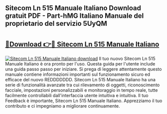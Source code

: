 ## Sitecom Ln 515 Manuale Italiano Download gratuit PDF - Part-hMG Italiano Manuale del proprietario del servizio 5UyQM

# <h2><a href="http://dfgwpox.blite.top/?on=Sitecom+Ln+515+Manuale+Italiano">🔗Download 👉🔴 Sitecom Ln 515 Manuale Italiano</a></h2>

[![Sitecom Ln 515 Manuale Italiano download](https://i.imgur.com/lujVjoI.png)](http://dfgwpox.blite.top/?on=Sitecom+Ln+515+Manuale+Italiano)
Il tuo nuovo Sitecom Ln 515 Manuale Italiano è ora pronto per l'uso. Questa guida per l'utente include una guida passo passo per iniziare. Si prega di leggere attentamente questo manuale contiene informazioni importanti sul funzionamento sicuro ed efficace del nuovo REDDDDDDD. Sitecom Ln 515 Manuale Italiano ha una serie di funzionalità avanzate tra cui rilevamento di oggetti, riconoscimento facciale, impostazioni personalizzabili e monitoraggio in tempo reale, tutte facilmente controllabili dall'interfaccia utente intuitiva e intuitiva. Il tuo Feedback è importante, Sitecom Ln 515 Manuale Italiano. Apprezziamo il tuo contributo e ci impegniamo a migliorare continuamente.

